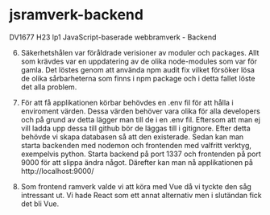 # jsramverk-backend
DV1677 H23 lp1 JavaScript-baserade webbramverk - Backend

6. Säkerhetshålen var föråldrade verisioner av moduler och packages. Allt som krävdes var en uppdatering av de olika node-modules som var för gamla. Det löstes genom att använda npm audit fix vilket försöker lösa de olika sårbarheterna som finns i npm package och i detta fallet löste det alla problem.

7. För att få applikationen körbar behövdes en .env fil för att hålla i enviroment värden. Dessa värden behöver vara olika för alla developers och på grund av detta lägger man till de i en .env fil. Eftersom att man ej vill ladda upp dessa till github bör de läggas till i gitignore.
Efter detta behövde vi skapa databasen så att den existerade. Sedan kan man starta backenden med nodemon och frontenden med valfritt verktyg, exempelvis python. Starta backend på port 1337 och frontenden på port 9000 för att slippa ändra något. Därefter kan man nå applikationen på http://localhost:9000/

8. Som frontend ramverk valde vi att köra med Vue då vi tyckte den såg intressant ut. Vi hade React som ett annat alternativ men i slutändan fick det bli Vue.